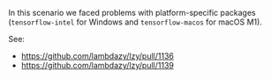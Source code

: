 In this scenario we faced problems with platform-specific packages (`tensorflow-intel` for
Windows and `tensorflow-macos` for macOS M1).

See:
- https://github.com/lambdazy/lzy/pull/1136
- https://github.com/lambdazy/lzy/pull/1139